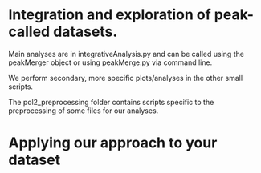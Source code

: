 # Integration and exploration of peak-called datasets.
Main analyses are in integrativeAnalysis.py and can be called using the peakMerger object or using peakMerge.py via command line.

We perform secondary, more specific plots/analyses in the other small scripts.

The pol2_preprocessing folder contains scripts specific to the preprocessing of some files for our analyses.

# Applying our approach to your dataset